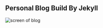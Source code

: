 ## Personal Blog Build By Jekyll

![screen of blog](https://akulubala.github.io/assets/images/screen-capture.png)